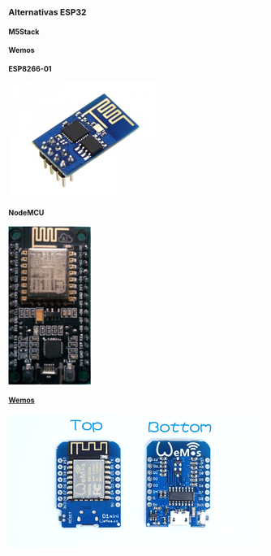 

### Alternativas ESP32

#### M5Stack

#### Wemos

#### ESP8266-01

![](./images/esp8266-01.jpeg)

#### NodeMCU

![](./images/MiNodeMCU_pcb.jpg)


#### [Wemos](https://github.com/javacasm/WeMos_ESP8266)


![](./images/Wemos.jpg)
